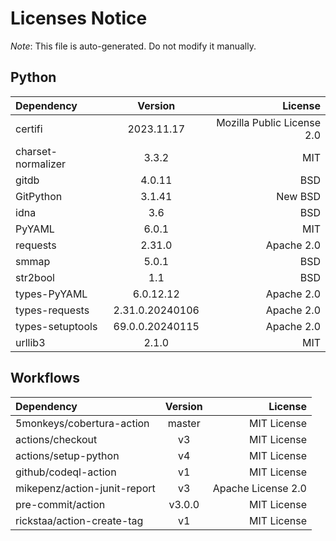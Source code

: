 # Licenses Notice
*Note*: This file is auto-generated. Do not modify it manually.
## Python
| Dependency | Version | License |
|:-----------|:-------:|--------:|
|certifi|2023.11.17|Mozilla Public License 2.0|
|charset-normalizer|3.3.2|MIT|
|gitdb|4.0.11|BSD|
|GitPython|3.1.41|New BSD|
|idna|3.6|BSD|
|PyYAML|6.0.1|MIT|
|requests|2.31.0|Apache 2.0|
|smmap|5.0.1|BSD|
|str2bool|1.1|BSD|
|types-PyYAML|6.0.12.12|Apache 2.0|
|types-requests|2.31.0.20240106|Apache 2.0|
|types-setuptools|69.0.0.20240115|Apache 2.0|
|urllib3|2.1.0|MIT|
## Workflows
| Dependency | Version | License |
|:-----------|:-------:|--------:|
|5monkeys/cobertura-action|master|MIT License|
|actions/checkout|v3|MIT License|
|actions/setup-python|v4|MIT License|
|github/codeql-action|v1|MIT License|
|mikepenz/action-junit-report|v3|Apache License 2.0|
|pre-commit/action|v3.0.0|MIT License|
|rickstaa/action-create-tag|v1|MIT License|

